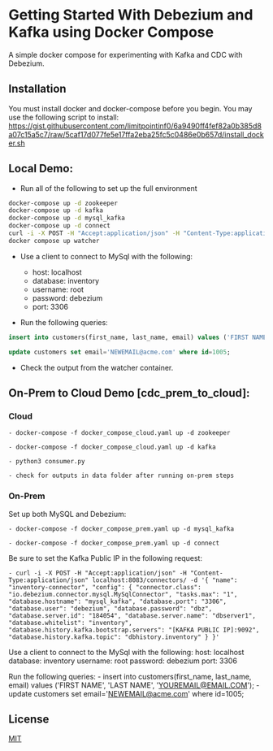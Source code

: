 # Getting Started With Debezium and Kafka using Docker Compose
A simple docker compose for experimenting with Kafka and CDC with Debezium.

## Installation

You must install docker and docker-compose before you begin.
You may use the following script to install: https://gist.githubusercontent.com/limitpointinf0/6a9490ff4fef82a0b385d8a07c15a5c7/raw/5caf17d077fe5e17ffa2eba25fc5c0486e0b657d/install_docker.sh 

## Local Demo:
- Run all of the following to set up the full environment
```bash
docker-compose up -d zookeeper
docker-compose up -d kafka
docker-compose up -d mysql_kafka
docker-compose up -d connect
curl -i -X POST -H "Accept:application/json" -H "Content-Type:application/json" localhost:8083/connectors/ -d '{ "name": "inventory-connector", "config": { "connector.class": "io.debezium.connector.mysql.MySqlConnector", "tasks.max": "1", "database.hostname": "mysql_kafka", "database.port": "3306", "database.user": "debezium", "database.password": "dbz", "database.server.id": "184054", "database.server.name": "dbserver1", "database.whitelist": "inventory", "database.history.kafka.bootstrap.servers": "kafka:9092", "database.history.kafka.topic": "dbhistory.inventory" } }'
docker compose up watcher
```
- Use a client to connect to MySql with the following:
    - host: localhost
    - database: inventory
    - username: root
    - password: debezium
    - port: 3306

- Run the following queries:
```sql
insert into customers(first_name, last_name, email) values ('FIRST NAME', 'LAST NAME', 'YOUREMAIL@EMAIL.COM');

update customers set email='NEWEMAIL@acme.com' where id=1005;
```
        
- Check the output from the watcher container.

## On-Prem to Cloud Demo [cdc_prem_to_cloud]:

### Cloud 

    - docker-compose -f docker_compose_cloud.yaml up -d zookeeper

    - docker-compose -f docker_compose_cloud.yaml up -d kafka

    - python3 consumer.py

    - check for outputs in data folder after running on-prem steps

### On-Prem
Set up both MySQL and Debezium:

    - docker-compose -f docker_compose_prem.yaml up -d mysql_kafka

    - docker-compose -f docker_compose_prem.yaml up -d connect

Be sure to set the Kafka Public IP in the following request:

    - curl -i -X POST -H "Accept:application/json" -H "Content-Type:application/json" localhost:8083/connectors/ -d '{ "name": "inventory-connector", "config": { "connector.class": "io.debezium.connector.mysql.MySqlConnector", "tasks.max": "1", "database.hostname": "mysql_kafka", "database.port": "3306", "database.user": "debezium", "database.password": "dbz", "database.server.id": "184054", "database.server.name": "dbserver1", "database.whitelist": "inventory", "database.history.kafka.bootstrap.servers": "[KAFKA PUBLIC IP]:9092", "database.history.kafka.topic": "dbhistory.inventory" } }'

Use a client to connect to the MySql with the following:
        host: localhost
        database: inventory
        username: root
        password: debezium
        port: 3306

Run the following queries:
    - insert into customers(first_name, last_name, email) values ('FIRST NAME', 'LAST NAME', 'YOUREMAIL@EMAIL.COM');
    - update customers set email='NEWEMAIL@acme.com' where id=1005;

## License
[MIT](https://choosealicense.com/licenses/mit/)